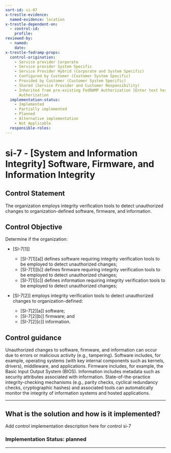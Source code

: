 ```yaml
---
sort-id: si-07
x-trestle-evidence:
  named-evidence: location
x-trestle-dependent-on:
  - control-id:
    profile:
reviewed-by:
  - named:
    date:
x-trestle-fedramp-props:
  control-origination:
    - Service provider Corporate
    - Service provider System Specific
    - Service Provider Hybrid (Corporate and System Specific)
    - Configured by Customer (Customer System Specific)
    - Provided by Customer (Customer System Specific)
    - Shared (Service Provider and Customer Responsibility)
    - Inherited from pre-existing FedRAMP Authorization [Enter text here], Date of
      Authorization
  implementation-status:
    - Implemented
    - Partially implemented
    - Planned
    - Alternative implementation
    - Not Applicable
  responsible-roles:
---
```


# si-7 - \[System and Information Integrity\] Software, Firmware, and Information Integrity

## Control Statement

The organization employs integrity verification tools to detect unauthorized changes to organization-defined software, firmware, and information.

## Control Objective

Determine if the organization:

- \[SI-7[1]\]

  - \[SI-7[1][a]\] defines software requiring integrity verification tools to be employed to detect unauthorized changes;
  - \[SI-7[1][b]\] defines firmware requiring integrity verification tools to be employed to detect unauthorized changes;
  - \[SI-7[1][c]\] defines information requiring integrity verification tools to be employed to detect unauthorized changes;

- \[SI-7[2]\] employs integrity verification tools to detect unauthorized changes to organization-defined:

  - \[SI-7[2][a]\] software;
  - \[SI-7[2][b]\] firmware; and
  - \[SI-7[2][c]\] information.

## Control guidance

Unauthorized changes to software, firmware, and information can occur due to errors or malicious activity (e.g., tampering). Software includes, for example, operating systems (with key internal components such as kernels, drivers), middleware, and applications. Firmware includes, for example, the Basic Input Output System (BIOS). Information includes metadata such as security attributes associated with information. State-of-the-practice integrity-checking mechanisms (e.g., parity checks, cyclical redundancy checks, cryptographic hashes) and associated tools can automatically monitor the integrity of information systems and hosted applications.

______________________________________________________________________

## What is the solution and how is it implemented?

Add control implementation description here for control si-7

### Implementation Status: planned

______________________________________________________________________

